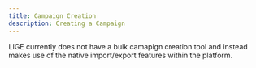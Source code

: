 ```yaml
---
title: Campaign Creation
description: Creating a Campaign
---
```


LIGE currently does not have a bulk camapign creation tool and instead makes use of the native import/export features within the platform.
